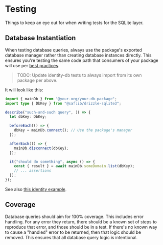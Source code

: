 # Testing

Things to keep an eye out for when writing tests for the SQLite layer.

## Database Instantiation

When testing database queries, always use the package's exported database manager rather than creating database instances directly. This ensures you're testing the same code path that consumers of your package will use per [best practices](../../best-practices.md#have-thorough-test-coverage).

> TODO: Update identity-db tests to always import from its own package per above.

It will look like this:

```typescript
import { mainDb } from "@your-org/your-db-package";
import type { DbKey } from "@saflib/drizzle-sqlite3";

describe("such-and-such query", () => {
  let dbKey: DbKey;

  beforeEach(() => {
    dbKey = mainDb.connect(); // Use the package's manager
  });

  afterEach(() => {
    mainDb.disconnect(dbKey);
  });

  it("should do something", async () => {
    const { result } = await mainDb.someDomain.list(dbKey);
    // ... assertions
  });
});
```

See also [this identity example](https://github.com/sderickson/saflib/blob/bc5eecf8253236c3a4455d7caaa3e11c2e12d389/identity/identity-db/queries/users/get-by-id.test.ts).

## Coverage

Database queries should aim for 100% coverage. This includes error handling. For any error they return, there should be a known set of steps to reproduce that error, and those should be in a test. If there's no known way to cause a "handled" error to be returned, then that logic should be removed. This ensures that all database query logic is intentional.
